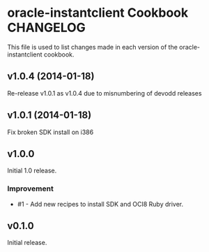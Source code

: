 oracle-instantclient Cookbook CHANGELOG
======================
This file is used to list changes made in each version of the oracle-instantclient cookbook.

v1.0.4 (2014-01-18)
-------------------

Re-release v1.0.1 as v1.0.4 due to misnumbering of devodd releases


v1.0.1 (2014-01-18)
-------------------

Fix broken SDK install on i386

v1.0.0
-------------------
Initial 1.0 release.

### Improvement
- #1 - Add new recipes to install SDK and OCI8 Ruby driver.

v0.1.0
-------------------
Initial release.
